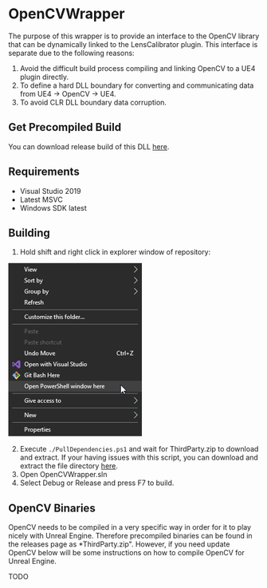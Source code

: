 # OpenCVWrapper
The purpose of this wrapper is to provide an interface to the OpenCV library that can be dynamically linked to the LensCalibrator plugin. This interface is separate due to the following reasons:
1. Avoid the difficult build process compiling and linking OpenCV to a UE4 plugin directly.
2. To define a hard DLL boundary for converting and communicating data from UE4 -> OpenCV -> UE4.
3. To avoid CLR DLL boundary data corruption.

## Get Precompiled Build
You can download release build of this DLL [here](https://github.com/Polypulse/OpenCVWrapper/releases).

## Requirements
- Visual Studio 2019
- Latest MSVC
- Windows SDK latest

## Building
1. Hold shift and right click in explorer window of repository:

![Explorer](./Resources/rightclick.png)

2. Execute ```./PullDependencies.ps1``` and wait for ThirdParty.zip to download and extract. If your having issues with this script, you can download and extract the file directory [here](https://github.com/Polypulse/OpenCVWrapper/releases).
3. Open OpenCVWrapper.sln
4. Select Debug or Release and press F7 to build.

## OpenCV Binaries
OpenCV needs to be compiled in a very specific way in order for it to play nicely with Unreal Engine. Therefore precompiled binaries can be found in the releases page as *ThirdParty.zip". However, if you need update OpenCV below will be some instructions on how to compile OpenCV for Unreal Engine.

TODO